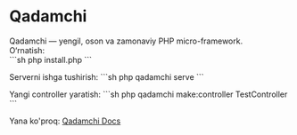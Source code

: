 # Qadamchi

Qadamchi — yengil, oson va zamonaviy PHP micro-framework.  
O‘rnatish:  
\`\`\`sh
php install.php
\`\`\`

Serverni ishga tushirish:
\`\`\`sh
php qadamchi serve
\`\`\`

Yangi controller yaratish:
\`\`\`sh
php qadamchi make:controller TestController
\`\`\`

Yana ko'proq: [Qadamchi Docs](https://qadamchi.urinboydev.uz)
